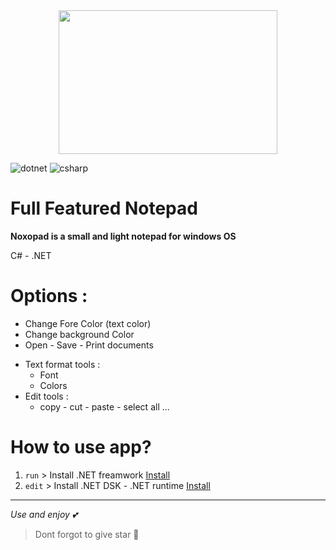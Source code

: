 <center><img src="https://github.com/farzadoxo/full-featured-notepad/readme/notepad.png" width=350px height=230></center>

![dotnet](https://shields.io/badge/.NET-8.0-aa36ff?style=flat&logo=dotnet)
![csharp](https://shields.io/badge/C%23-12.0-006f0b?style=flat&logo=csharp)

# Full Featured Notepad
**Noxopad is a small and light notepad for windows OS**

C# - .NET

# Options :
- Change Fore Color (text color)
- Change background Color 
- Open - Save - Print documents
* Text format tools :
  - Font
  - Colors
* Edit tools :
   - copy - cut - paste - select all ...


# How to use app?
1. `run` > Install .NET freamwork [Install](https://dotnet.microsoft.com/en-us/download/dotnet-framework)
2. `edit` > Install .NET DSK - .NET runtime [Install](https://dotnet.microsoft.com/en-us/download)


_______________________
*Use and enjoy 💕*
> Dont forgot to give star 🌟